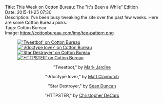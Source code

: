 Title: This Week on Cotton Bureau: The "It's Been a While" Edition  
Date: 2015-11-25 07:30  
Description: I've been busy tweaking the site over the past few weeks. Here are some Cotton Bureau picks.  
Tags: Cotton Bureau  
Image: https://cottonbureau.com/img/tee-pattern.png  

<figure class="wide">
	<a class="nohover" href="https://cottonbureau.com/products/tweetbot" title="'Tweetbot' on Cotton Bureau">
		<img class="inlineFour" src="https://cottonbureau.com/img/products/7801_Nz5C_1600.jpg" alt="'Tweetbot' on Cotton Bureau">
	</a>
	<a class="nohover" href="https://cottonbureau.com/products/doctype-love" title="'&lsaquo;!doctype love&rsaquo;' on Cotton Bureau">
		<img class="inlineFour" src="https://cottonbureau.com/img/products/214_0gQc_1600.jpg" alt="'&lsaquo;!doctype love&rsaquo;' on Cotton Bureau">
	</a>
	<a class="nohover" href="https://cottonbureau.com/products/star-destroyer" title="'Star Destroyer' on Cotton Bureau">
		<img class="inlineFour" src="https://cottonbureau.com/img/products/7566_KQ3c_1600.jpg" alt="'Star Destroyer' on Cotton Bureau">
	</a>
	<a class="nohover" href="https://cottonbureau.com/products/httpster" title="'HTTPSTER' on Cotton Bureau">
		<img class="inlineFour" src="https://cottonbureau.com/img/products/5922_GZty_1600.jpg" alt="'HTTPSTER' on Cotton Bureau">
	</a>
	<figcaption style="text-align: center;">
		<p>"Tweetbot," by <a href="http://twitter.com/markjardine" title="The designer on Twitter">Mark Jardine</a></p>
		<p>"&lsaquo;!doctype love&rsaquo;," by <a href="http://twitter.com/potch" title="The designer on Twitter">Matt Claypotch</a></p>
		<p>"Star Destroyer," by <a href="http://twitter.com/seanevd" title="The designer on Twitter">Sean Duncan</a></p>
		<p>"HTTPSTER," by <a href="http://twitter.com/kneadle" title="The designer on Twitter">Christopher DeCaro</a></p>
	</figcaption>
</figure>
